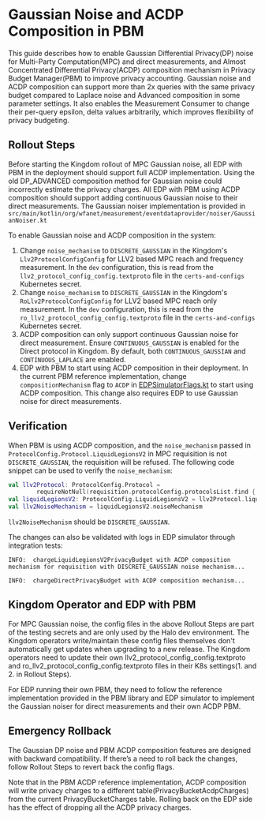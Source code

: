# Gaussian Noise and ACDP Composition in PBM

This guide describes how to enable Gaussian Differential Privacy(DP) noise for
Multi-Party Computation(MPC) and direct measurements, and Almost Concentrated
Differential Privacy(ACDP) composition mechanism in Privacy Budget Manager(PBM)
to improve privacy accounting. Gaussian noise and ACDP composition can support
more than 2x queries with the same privacy budget compared to Laplace noise and
Advanced composition in some parameter settings. It also enables the Measurement
Consumer to change their per-query epsilon, delta values arbitrarily, which
improves flexibility of privacy budgeting.

## Rollout Steps

Before starting the Kingdom rollout of MPC Gaussian noise, all EDP with PBM in
the deployment should support full ACDP implementation. Using the old
DP_ADVANCED composition method for Gaussian noise could incorrectly estimate the
privacy charges. All EDP with PBM using ACDP composition should support adding
continuous Gaussian noise to their direct measurements. The Gaussian noiser
implementation is provided in
`src/main/kotlin/org/wfanet/measurement/eventdataprovider/noiser/GaussianNoiser.kt`

To enable Gaussian noise and ACDP composition in the system:

1.  Change `noise_mechanism` to `DISCRETE_GAUSSIAN` in the Kingdom's
    `Llv2ProtocolConfigConfig` for LLV2 based MPC reach and frequency
    measurement. In the `dev` configuration, this is read from the
    `llv2_protocol_config_config.textproto` file in the `certs-and-configs`
    Kubernetes secret.
2.  Change `noise_mechanism` to `DISCRETE_GAUSSIAN` in the Kingdom's
    `RoLlv2ProtocolConfigConfig` for LLV2 based MPC reach only measurement. In
    the `dev` configuration, this is read from the
    `ro_llv2_protocol_config_config.textproto` file in the `certs-and-configs`
    Kubernetes secret.
3.  ACDP composition can only support continuous Gaussian noise for direct
    measurement. Ensure `CONTINUOUS_GAUSSIAN` is enabled for the Direct protocol
    in Kingdom. By default, both `CONTINUOUS_GAUSSIAN` and `CONTINUOUS_LAPLACE`
    are enabled.
4.  EDP with PBM to start using ACDP composition in their deployment. In the
    current PBM reference implementation, change `compositionMechanism` flag to
    `ACDP` in
    [EDPSimulatorFlags.kt](../../src/main/kotlin/org/wfanet/measurement/loadtest/dataprovider/EdpSimulatorFlags.kt)
    to start using ACDP composition. This change also requires EDP to use
    Gaussian noise for direct measurements.

## Verification

When PBM is using ACDP composition, and the `noise_mechanism` passed in
`ProtocolConfig.Protocol.LiquidLegionsV2` in MPC requisition is not
`DISCRETE_GAUSSIAN`, the requisition will be refused. The following code snippet
can be used to verify the `noise_mechanism`:

```kotlin
val llv2Protocol: ProtocolConfig.Protocol =
        requireNotNull(requisition.protocolConfig.protocolsList.find { protocol -> protocol.hasLiquidLegionsV2() })
val liquidLegionsV2: ProtocolConfig.LiquidLegionsV2 = llv2Protocol.liquidLegionsV2
val llv2NoiseMechanism = liquidLegionsV2.noiseMechanism
```

`llv2NoiseMechanism` should be `DISCRETE_GAUSSIAN`.

The changes can also be validated with logs in EDP simulator through integration
tests:

```shell
INFO:  chargeLiquidLegionsV2PrivacyBudget with ACDP composition mechanism for requisition with DISCRETE_GAUSSIAN noise mechanism...
```

```shell
INFO:  chargeDirectPrivacyBudget with ACDP composition mechanism...
```

## Kingdom Operator and EDP with PBM

For MPC Gaussian noise, the config files in the above Rollout Steps are part of
the testing secrets and are only used by the Halo dev environment. The Kingdom
operators write/maintain these config files themselves don't automatically get
updates when upgrading to a new release. The Kingdom operators need to update
their own llv2_protocol_config_config.textproto and
ro_llv2_protocol_config_config.textproto files in their K8s settings(1. and 2.
in Rollout Steps).

For EDP running their own PBM, they need to follow the reference implementation
provided in the PBM library and EDP simulator to implement the Gaussian noiser
for direct measurements and their own ACDP PBM.

## Emergency Rollback

The Gaussian DP noise and PBM ACDP composition features are designed with
backward compatibility. If there’s a need to roll back the changes, follow
Rollout Steps to revert back the config flags.

Note that in the PBM ACDP reference implementation, ACDP composition will write
privacy charges to a different table(PrivacyBucketAcdpCharges) from the current
PrivacyBucketCharges table. Rolling back on the EDP side has the effect of
dropping all the ACDP privacy charges.
